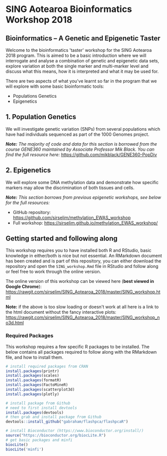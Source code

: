 # SING Aotearoa Bioinformatics Workshop 2018

## Bioinformatics – A Genetic and Epigenetic Taster

Welcome to the bioinformatics 'taster' workshop for the SING Aotearoa 2018 program. This is aimed to be a basic introduction where we will interrogate and analyse a combination of genetic and epigenetic data sets, explore variation at both the single marker and multi-marker level and discuss what this means, how it is interpreted and what it may be used for.

There are two aspects of what you've learnt so far in the program that we will explore with some basic bioinformatic tools:

  - Populations Genetics
  - Epigenetics
  
## 1. Population Genetics

We will investigate genetic variation (SNPs) from several populations which have had individuals sequenced as part of the 1000 Genomes project.

***Note:*** *The majority of code and data for this section is borrowed from the course GENE360 maintained by Associate Professor Mik Black. You can find the full resource here:* https://github.com/mikblack/GENE360-PopDiv

## 2. Epigenetics

We will explore some DNA methylation data and demonstrate how specific markers may allow the discrimination of both tissues and cells.

***Note:*** *This section borrows from previous epigenetic workshops, see below for the full resources:*

  - GitHub repository: https://github.com/sirselim/methylation_EWAS_workshop  
  - Full workshop: https://sirselim.github.io/methylation_EWAS_workshop/
  
## Getting started and following along

This workshop requires you to have installed both R and RStudio, basic knowledge in either/both is nice but not essential. An RMarkdown document has been created and is part of this repository, you can either download the repository and open the `SING_workshop.Rmd` file in RStudio and follow along or feel free to work through the online version.

The online version of this workshop can be viewed here (**best viewed in Google Chrome**): https://rawgit.com/sirselim/SING_Aotearoa_2018/master/SING_workshop.html

**Note:** if the above is too slow loading or doesn't work at all here is a link to the html document without the fancy interactive plots: https://rawgit.com/sirselim/SING_Aotearoa_2018/master/SING_workshop_no3d.html

### Required Packages

This workshop requires a few specific R packages to be installed. The below contains all packages required to follow along with the RMarkdown file, and how to install them.

```R
# install required packages from CRAN
install.packages(printr)
install.packages(scales)
install.packages(formatR)
install.packages(FactoMineR)
install.packages(scatterplot3d)
install.packages(plotly)

# install package from Github
# need to first install devtools
install.packages(devtools)
# then grab and install package from Github
devtools::install_github("gabraham/flashpca/flashpcaR")

# install Bioconductor (https://www.bioconductor.org/install/)
source("https://bioconductor.org/biocLite.R")
# get basic packages and minfi
biocLite()
biocLite('minfi')
```